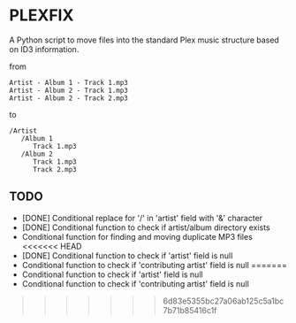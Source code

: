 # PLEXFIX

A Python script to move files into the standard Plex music structure based on ID3 information.

from
```
Artist - Album 1 - Track 1.mp3
Artist - Album 2 - Track 1.mp3
Artist - Album 2 - Track 2.mp3
```
to
```
/Artist
   /Album 1
      Track 1.mp3
   /Album 2
      Track 1.mp3
      Track 2.mp3
```

##  TODO
- [DONE] Conditional replace for '/' in 'artist' field with '&' character
- [DONE] Conditional function to check if artist/album directory exists
- Conditional function for finding and moving duplicate MP3 files
<<<<<<< HEAD
- [DONE] Conditional function to check if 'artist' field is null
- Conditional function to check if 'contributing artist' field is null
=======
- Conditional function to check if 'artist' field is null
- Conditional function to check if 'contributing artist' field is null
>>>>>>> 6d83e5355bc27a06ab125c5a1bc7b71b85416c1f
